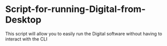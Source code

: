 # Script-for-running-Digital-from-Desktop
This script will allow you to easily run the Digital software without having to interact with the CLI
